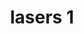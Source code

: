 ---
title: lasers 1
basename: laser-1
tags:
  - good
  - 2
  - kek
layout: sound_effect
hash: "10224"
extracted_from: "MUSIC"
pak_name: "sfx_co324ntainer_1107.opuspak"
event_name: "ono_animals_m_choking_set_05"
product: "UlJp8"
---